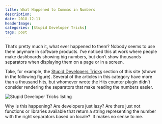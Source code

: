 ```yaml
---
title: What Happened to Commas in Numbers
description: 
date: 2018-12-11
headerImage: 
categories: [Stupid Developer Tricks]
tags: post
---
```


That’s pretty much it, what ever happened to them? Nobody seems to use them anymore in software products. I’ve noticed this at work where people make dashboards showing big numbers, but don’t show thousands separators when displaying them on a page or in a screen.

Take, for example, the [Stupid Developers Tricks](https://johnwargo.com/posts/stupid-developer-tricks/) section of this site (shown in the following figure). Several of the articles in this category have more than a thousand hits, but whomever wrote the Hits counter plugin didn’t consider rendering the separators that make reading the numbers easier.

![Stupid Developer Tricks listing](images/stories/2018/stupid-developer-tricks-listing.png)

Why is this happening? Are developers just lazy? Are there just not functions or libraries available that return a string representing the number with the right separators based on locale?  It makes no sense to me.